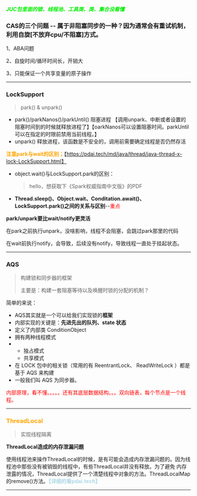 ***<font color="gree">JUC包里面的锁、线程池、工具类、类、集合没看懂</font>***

### CAS的三个问题  --  属于非阻塞同步的一种？因为通常会有重试机制，利用自旋[不放弃cpu/不阻塞]方式。

1、ABA问题

2、自旋时间/循环时间长，开销大

3、只能保证一个共享变量的原子操作

---

### LockSupport

> park()  &  unpark()

- park()/parkNanos()/parkUntil() 阻塞进程  【调用unpark、中断或者设置的阻塞时间到的时候就释放进程了】【oarkNanos可以设置阻塞时间。parkUntil可以在指定的时限前禁用当前线程。】
- unpark() 释放进程，该函数是不安全的，调用前需要确定线程是否仍然存活

<font color="orange">**注意park与wait的区别；**</font>【https://pdai.tech/md/java/thread/java-thread-x-lock-LockSupport.html】

- object.wait()与LockSupport.park的区别：

  > hello，想获取下《Spark权威指南中文版》的PDF

- **Thread.sleep()、Object.wait、Conditation.await()、LockSupport.park()之间的关系与区别**--<font color="red">重点</font>

  > 

**park/unpark要比wait/notify更灵活**

在park之前执行unpark，没啥影响，线程不会阻塞，会跳过park那里的代码

在wait前执行notify，会导致，后续没有notify，导致线程一直处于挂起状态。

---

### AQS

> 构建锁和同步器的框架
>
> 主要是：构建一套阻塞等待以及唤醒时锁的分配的机制？

简单的来说：

- AQS其实就是一个可以给我们实现锁的**框架**
- 内部实现的关键是：**先进先出的队列、state 状态**
- 定义了内部类 ConditionObject
- 拥有两种线程模式
- - 独占模式
  - 共享模式
- 在 LOCK 包中的相关锁（常用的有 ReentrantLock、 ReadWriteLock ）都是基于 AQS 来构建
- 一般我们叫 AQS 为同步器。

<font color="red">内部原理，看不懂。。。。。还有其底层数据结构。。。双向链表，每个节点是一个线程。</font>

---

### <font color="orange">ThreadLocal</font>

> 实现线程隔离



**ThreadLocal造成的内存泄漏问题**

使用线程池来操作ThreadLocal的时候，是有可能会造成内存泄漏问题的。因为线程池中那些没有被销毁的线程中，有些ThreadLocal并没有释放。为了避免 内存泄露的情况，ThreadLocal提供了一个清楚线程中对象的方法。ThreadLocalMap的remove()方法。**<font color="lightblue">【详细的看pdai.tech】</font>**

---

